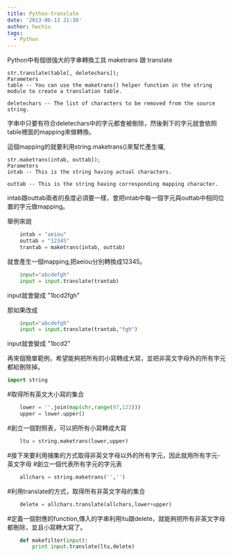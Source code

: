 ```yaml
---
title: Python-translate
date: '2013-06-13 21:30'
author: hwchiu
tags:
  - Python
---
```


Python中有個很強大的字串轉換工具 maketrans 跟 translate


	str.translate(table[, deletechars]);
	Parameters
	table -- You can use the maketrans() helper function in the string module to create a translation table.

	deletechars -- The list of characters to be removed from the source string.

字串中只要有符合deletechars中的字元都會被刪除，然後剩下的字元就會依照table裡面的mapping來做轉換。

這個mapping的就要利用string.maketrans()來幫忙產生囉,

	str.maketrans(intab, outtab]);
	Parameters
	intab -- This is the string having actual characters.

	outtab -- This is the string having corresponding mapping character.

intab跟outtab兩者的長度必須要一樣，會把intab中每一個字元與outtab中相同位置的字元做mapping。


舉例來說


``` python
	intab = "aeiou"
	outtab = "12345"
	trantab = maketrans(intab, outtab)
```


就會產生一個mapping,把aeiou分別轉換成12345。
``` python
	input="abcdefgh"
	input = input.translate(trantab)
```
input就會變成 "1bcd2fgh"

那如果改成
``` python
	input="abcdefgh"
	input = input.translate(trantab,"fgh")
```
input就會變成 "1bcd2"

再來個簡單範例，希望能夠把所有的小寫轉成大寫，並把非英文字母外的所有字元都給刪除掉。

``` python
import string
```



#取得所有英文大小寫的集合
``` python
	lower = ''.join(map(chr,range(97,123)))
	upper = lower.upper()
```
#創立一個對照表，可以把所有小寫轉成大寫
``` python
	ltu = string.maketrans(lower,upper)
```
#接下來要利用捕集的方式取得非英文字母以外的所有字元，因此就用所有字元-英文字母
#創立一個代表所有字元的字元表
``` python
	allchars = string.maketrans('','')
```
#利用translate的方式，取得所有非英文字母的集合
``` python
	delete = allchars.translate(allchars,lower+upper)
```
#定義一個對應的function,傳入的字串利用ltu跟delete，就能夠把所有非英文字母都刪除，並且小寫轉大寫了。
``` python
	def makefilter(input):
	    print input.translate(ltu,delete)
```
